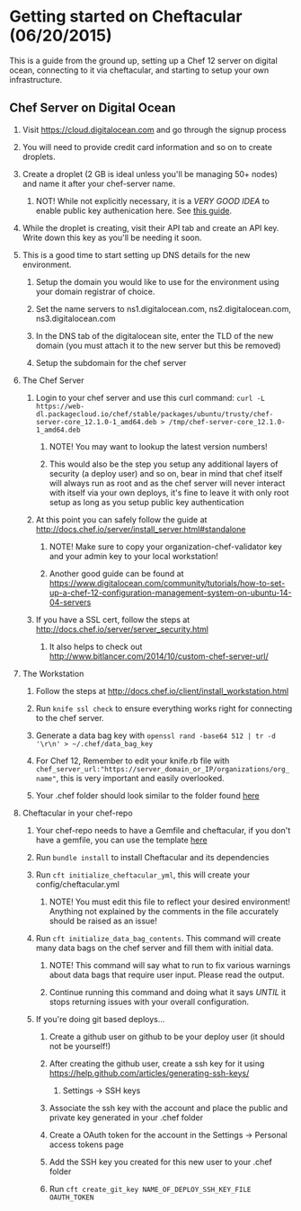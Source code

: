 # Getting started on Cheftacular (06/20/2015)

This is a guide from the ground up, setting up a Chef 12 server on digital ocean, connecting to it via cheftacular, and starting to setup your own infrastructure.

## Chef Server on Digital Ocean

1. Visit https://cloud.digitalocean.com and go through the signup process

2. You will need to provide credit card information and so on to create droplets.

3. Create a droplet (2 GB is ideal unless you'll be managing 50+ nodes) and name it after your chef-server name.

    1. NOT! While not explicitly necessary, it is a *VERY GOOD IDEA* to enable public key authenication here. See [this guide](https://www.digitalocean.com/community/tutorials/how-to-use-ssh-keys-with-digitalocean-droplets).

4. While the droplet is creating, visit their API tab and create an API key. Write down this key as you'll be needing it soon.

5. This is a good time to start setting up DNS details for the new environment. 

    1. Setup the domain you would like to use for the environment using your domain registrar of choice.

    2. Set the name servers to ns1.digitalocean.com, ns2.digitalocean.com, ns3.digitalocean.com

    3. In the DNS tab of the digitalocean site, enter the TLD of the new domain (you must attach it to the new server but this be removed)

    4. Setup the subdomain for the chef server

6. The Chef Server

    1. Login to your chef server and use this curl command: `curl -L https://web-dl.packagecloud.io/chef/stable/packages/ubuntu/trusty/chef-server-core_12.1.0-1_amd64.deb > /tmp/chef-server-core_12.1.0-1_amd64.deb`

        1. NOTE! You may want to lookup the latest version numbers!

        2. This would also be the step you setup any additional layers of security (a deploy user) and so on, bear in mind that chef itself will always run as root and as the chef server will never interact with itself via your own deploys, it's fine to leave it with only root setup as long as you setup public key authentication

    2. At this point you can safely follow the guide at http://docs.chef.io/server/install_server.html#standalone

        1. NOTE! Make sure to copy your organization-chef-validator key and your admin key to your local workstation!

        2. Another good guide can be found at https://www.digitalocean.com/community/tutorials/how-to-set-up-a-chef-12-configuration-management-system-on-ubuntu-14-04-servers

    3. If you have a SSL cert, follow the steps at http://docs.chef.io/server/server_security.html

        1. It also helps to check out http://www.bitlancer.com/2014/10/custom-chef-server-url/

7. The Workstation

    1. Follow the steps at http://docs.chef.io/client/install_workstation.html

    2. Run `knife ssl check` to ensure everything works right for connecting to the chef server.

    3. Generate a data bag key with `openssl rand -base64 512 | tr -d '\r\n' > ~/.chef/data_bag_key`

    4. For Chef 12, Remember to edit your knife.rb file with `chef_server_url:"https://server_domain_or_IP/organizations/org_name"`, this is very important and easily overlooked.

    5. Your .chef folder should look similar to the folder found [here](https://github.com/SocialCentivPublic/cheftacular/blob/master/examples/.chef)

8. Cheftacular in your chef-repo

    1. Your chef-repo needs to have a Gemfile and cheftacular, if you don't have a gemfile, you can use the template [here](https://github.com/SocialCentivPublic/cheftacular/blob/master/examples/Gemfile)

    2. Run `bundle install` to install Cheftacular and its dependencies

    3. Run `cft initialize_cheftacular_yml`, this will create your config/cheftacular.yml

        1. NOTE! You must edit this file to reflect your desired environment! Anything not explained by the comments in the file accurately should be raised as an issue!

    4. Run `cft initialize_data_bag_contents`. This command will create many data bags on the chef server and fill them with initial data.

        1. NOTE! This command will say what to run to fix various warnings about data bags that require user input. Please read the output.

        2. Continue running this command and doing what it says *UNTIL* it stops returning issues with your overall configuration.

    5. If you're doing git based deploys...

        1. Create a github user on github to be your deploy user (it should not be yourself!)

        2. After creating the github user, create a ssh key for it using https://help.github.com/articles/generating-ssh-keys/

            1. Settings -> SSH keys

        3. Associate the ssh key with the account and place the public and private key generated in your .chef folder

        4. Create a OAuth token for the account in the Settings -> Personal access tokens page

        5. Add the SSH key you created for this new user to your .chef folder

        6. Run `cft create_git_key NAME_OF_DEPLOY_SSH_KEY_FILE OAUTH_TOKEN`